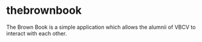 thebrownbook
============

The Brown Book is a simple application which allows the alumnii of VBCV to interact with each other.